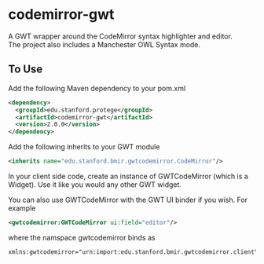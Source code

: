 codemirror-gwt
==============

A GWT wrapper around the CodeMirror syntax highlighter and editor.  
The project also includes a Manchester OWL Syntax mode.


To Use
--------------

Add the following Maven dependency to your pom.xml
```xml
<dependency>
  <groupId>edu.stanford.protege</groupId>
  <artifactId>codemirror-gwt</artifactId>
  <version>2.0.0</version>
</dependency>
```

Add the following inherits to your GWT module
```xml
<inherits name="edu.stanford.bmir.gwtcodemirror.CodeMirror"/>
```


In your client side code, create an instance of GWTCodeMirror (which is a Widget).  Use it like you would any other GWT widget.  

You can also use GWTCodeMirror with the GWT UI binder if you wish.  For example

```xml
<gwtcodemirror:GWTCodeMirror ui:field="editor"/>
```

where the namspace gwtcodemirror binds as

```xml
xmlns:gwtcodemirror="urn:import:edu.stanford.bmir.gwtcodemirror.client"
```

